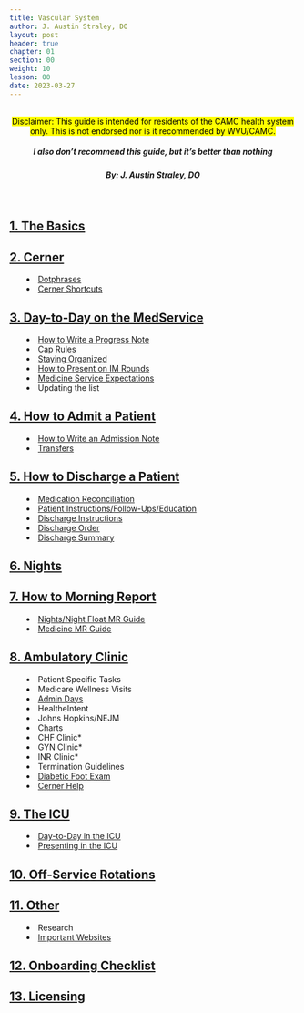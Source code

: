 ```yaml
---
title: Vascular System
author: J. Austin Straley, DO
layout: post
header: true
chapter: 01
section: 00
weight: 10
lesson: 00
date: 2023-03-27
---
```



<html>
  <head>
    <link href="{{site.baseurl}}/assets/style_guide.css" rel="stylesheet">
    </head>
  <body>
    <div>
      <br>
      <center><mark>
        Disclaimer: This guide is intended for residents of the CAMC health system only. This is not endorsed nor is it recommended by WVU/CAMC.
        </mark></center>
       <center><h5><i><strong>
        I also don’t recommend this guide, but it’s better than nothing
        </strong></i></h5></center>
       <center><h5>
        By: J. Austin Straley, DO
        </h5></center>
      <br>
      </div>
      <div>
        <h2><a href="/feed/internguidepages/1.1-basics">1. The Basics</a></h2>
        </div>
      <div>
        <h2><a href="/feed/internguidepages/1.2-cerner">2. Cerner</a></h2>
            <li style="margin-left: 30px"><span><a href="/feed/internguidepages/1.2.1-dotphrases">Dotphrases</a></span></li>
            <li style="margin-left: 30px"><span><a href="/feed/internguidepages/1.2.2-cerner-shortcuts">Cerner Shortcuts</a></span></li>
        </div>
      <div>
        <h2><a href="/feed/internguidepages/1.3-day-to-day-on-medservice">3. Day-to-Day on the MedService</a></h2>
            <li style="margin-left: 30px"><span><a href="/feed/internguidepages/1.3.1-how-to-progress-note">How to Write a Progress Note</a></span></li>
            <li style="margin-left: 30px"><span>Cap Rules</span></li>
            <li style="margin-left: 30px"><span><a href="/feed/internguidepages/1.3.3-staying-organized">Staying Organized</a></span></li>
            <li style="margin-left: 30px"><span><a href="/feed/internguidepages/1.3.4-how-to-present">How to Present on IM Rounds</a></span></li>
            <li style="margin-left: 30px"><span><a href="/feed/internguidepages/1.3.5-team-expectations">Medicine Service Expectations</a></span></li>
            <li style="margin-left: 30px"><span>Updating the list</span></li>
        </div>
      <div>
        <h2><a href="/feed/internguidepages/1.4-how-to-admit">4. How to Admit a Patient</a></h2>
            <li style="margin-left: 30px"><span><a href="feed/internguidepages/1.4.1-how-to-write-admit-note">How to Write an Admission Note</a></span></li>
            <li style="margin-left: 30px"><span><a href="feed/internguidepages/1.4.2-transfers">Transfers</a></span></li>
        </div>
      <div>
        <h2><a href="/feed/internguidepages/1.5-how-to-discharge">5. How to Discharge a Patient</a></h2>
            <li style="margin-left: 30px"><span><a href="feed/internguidepages/1.5.1-medrec">Medication Reconciliation</a></span></li>
            <li style="margin-left: 30px"><span><a href="feed/internguidepages/1.5.2-patient-instructions">Patient Instructions/Follow-Ups/Education</a></span></li>
            <li style="margin-left: 30px"><span><a href="feed/internguidepages/1.5.3-discharge-instructions">Discharge Instructions</a></span></li>
            <li style="margin-left: 30px"><span><a href="feed/internguidepages/1.5.4-discharge-order">Discharge Order</a></span></li>
            <li style="margin-left: 30px"><span><a href="feed/internguidepages/1.5.5-discharge-summary">Discharge Summary</a></span></li>
        </div>
      <div>
            <h2><a href="/feed/internguidepages/1.6-nights">6. Nights</a></h2>
        </div>
      <div>
            <h2><a href="/feed/internguidepages/1.7-how-to-morning-report">7. How to Morning Report</a></h2>
            <li style="margin-left: 30px"><span><a href="feed/internguidepages/1.7.1-nights-mr-guide">Nights/Night Float MR Guide</a></span></li>
            <li style="margin-left: 30px"><span><a href="eed/internguidepages/1.7.2-medicine-mr-guide">Medicine MR Guide</a></span></li>
        </div>
      <div>
            <h2><a href="/feed/internguidepages/1.8-ambulatory-clinic">8. Ambulatory Clinic</a></h2>
            <li style="margin-left: 30px"><span>Patient Specific Tasks</span></li>
            <li style="margin-left: 30px"><span>Medicare Wellness Visits</span></li>
            <li style="margin-left: 30px"><span><a href="feed/internguidepages/1.8.3-admin-days">Admin Days</a></span></li>
            <li style="margin-left: 30px"><span>HealtheIntent</span></li>
            <li style="margin-left: 30px"><span>Johns Hopkins/NEJM</span></li>
            <li style="margin-left: 30px"><span>Charts</span></li>
            <li style="margin-left: 30px"><span>CHF Clinic*</span></li>
            <li style="margin-left: 30px"><span>GYN Clinic*</span></li>
            <li style="margin-left: 30px"><span>INR Clinic*</span></li>
            <li style="margin-left: 30px"><span>Termination Guidelines</span></li>
            <li style="margin-left: 30px"><span><a href="feed/internguidepages/1.8.11-diabetic-foot-exam">Diabetic Foot Exam</a></span></li>
            <li style="margin-left: 30px"><span><a href="feed/internguidepages/1.8.12-cerner-help">Cerner Help</a></span></li>
        </div>
      <div>
            <h2><a href="/feed/internguidepages/1.9-the-icu">9. The ICU</a></h2>
            <li style="margin-left: 30px"><span><a href="feed/internguidepages/1.9.1-day-to-day-icu">Day-to-Day in the ICU</a></span></li>
            <li style="margin-left: 30px"><span><a href="feed/internguidepages/1.9.2-icu-presentations">Presenting in the ICU</a></span></li>
        </div>
      <div>
            <h2><a href="/feed/internguidepages/1.10-offservice">10. Off-Service Rotations</a></h2>
        </div>
      <div>
                    <h2><a href="/feed/internguidepages/1.11-other">11. Other</a></h2>
            <li style="margin-left: 30px"><span>Research</span></li>
            <li style="margin-left: 30px"><span><a href="feed/internguidepages/1.11.3-important-websites">Important Websites</a></span></li>
        </div>
      <div>
                    <h2><a href="/feed/internguidepages/1.12-onboarding-checklist">12. Onboarding Checklist</a></h2>
        </div>
      <div>
                    <h2><a href="/feed/internguidepages/1.13-licensing">13. Licensing</a></h2>
        </div>
    </body>
  <footer style="background:transparent;">
    <br>
    <br>
    <br>
    </footer>
</html>